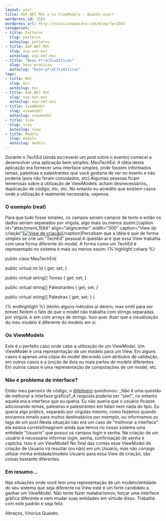```yaml
--- 
layout: post
title: ASP.NET MVC e os ViewModels - Quando usar?
wordpress_id: 1583
wordpress_url: http://viniciusquaiato.com/blog/?p=1583
categories: 
- title: Patterns
  slug: patterns
  autoslug: patterns
- title: ASP.NET MVC
  slug: asp-net-mvc
  autoslug: asp.net-mvc
- title: "Boas Pr\xC3\xA1ticas"
  slug: boas-praticas
  autoslug: "boas-pr\xC3\xA1ticas"
tags: 
- title: MVC
  slug: mvc
  autoslug: mvc
- title: ASP.NET MVC
  slug: asp-net-mvc
  autoslug: asp.net-mvc
- title: ViewModel
  slug: viewmodel
  autoslug: viewmodel
- title: View
  slug: view
  autoslug: view
- title: Models
  slug: models
  autoslug: models
---
```

Durante o TechEd (ainda escreverei um post sobre o evento) comecei a desenvolver uma aplicação bem simples: MeuTechEd. A idéia desta aplicação era fornecer uma interface simples, onde fossem informados temas, palestras e palestrantes que você gostaria de ver no evento e não poderia (pois não foram convidados, etc).Algumas pessoas ficam temerosas sobre a utilização de ViewModels: acham desnecessários, duplicação de código, etc, etc. No entanto eu acredito que existem casos onde a utilização é realmente necessária, vejamos.

### O exemplo (real)
Para que tudo fosse simples, os campos seriam campos de texto e então os dados seriam separados por vírgula, algo mais ou menos assim:[caption id="attachment_1584" align="aligncenter" width="300" caption="View de criação"][![View de criação](http://viniciusquaiato.com/blog/wp-content/uploads/2010/09/tela-300x178.png "View de criação")](http://viniciusquaiato.com/blog/wp-content/uploads/2010/09/tela.png)[/caption]Percebam que a idéia é que de forma simples se crie um "TechEd" pessoal.A questão aí é que essa View trabalha com uma forma diferente do model. A forma como um TechEd é representado no sistema é mais ou menos assim:
{% highlight csharp %}

public class MeuTechEd{    

public virtual int Id { get;
    set;
    }
    
public virtual string[] Temas { get;
    set;
    }
    
public virtual string[] Palestrantes { get;
    set;
    }
    
public virtual string[] Palestras { get;
    set;
    }
}

{% endhighlight %}
(tenho alguns métodos aí dentro, mas omiti para ser breve).Notem o fato de que o model não trabalha com strings separadas por vírgula, e sim com arrays de strings. Isso quer dizer que a visualização do meu modelo é diferente do modelo em si.  

### Os ViewModels
Este é o perfeito caso onde cabe a utilização de um ViewModel. Um ViewModel é uma representação de um modelo para um View. Em alguns casos é apenas uma cópia do model decorado com atributos de validação, em outros casos é a junção de dois ou mais partes de models diferentes. Em outros casos é uma representação de computações de um model, etc.

### Não é problema de interface?
Então meu parceiro de código, o [@felipero](http://twitter.com/felipero) questionou: _Não é uma questão de melhorar a interface gráfica?_A resposta _poderia_ ser "sim!", no entanto aquela era a interface que eu queria. Eu não queria que o usuário ficasse adicionando temas, palestras e palestrantes em listas nem nada do tipo. Eu queria algo prático, separado por vírgulas mesmo, como fazemos quando enviamos emails para muitos destinatários por exemplo, ou informamos as tags de um post.Nesta situação não era um caso de "melhorar a interface": ela estava correta!Imaginem ainda que temos no nosso sistema uma entidade "Usuario" que possui os campos login e senha. Na criação de um usuário é necessário informar login, senha, confirmação de senha e captcha. Isso é um ViewModel! No final das contas esse ViewModel de criação de Usuario irá resultar (ou não) em um Usuario, mas não consigo utilizar minha entidade/modelo Usuario para essa View de criação, são coisas bastante diferentes.

### Em resumo...
Nas situações onde você tem uma representação de um modelo/entidade do seu sistema que seja diferente na View este é um forte candidato a ganhar um ViewModel. Não tente fazer malabarismos, forçar uma interface gráfica diferente e nem mudar suas entidades em virtude disso. Trabalhe com este padrão e seja feliz.

Abraços,
Vinicius Quaiato.
